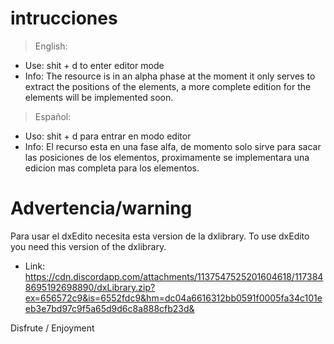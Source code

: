 # intrucciones

> English:
- Use: shit + d to enter editor mode
- Info: The resource is in an alpha phase at the moment it only serves to extract the positions of the elements, a more complete edition for the elements will be implemented soon.

> Español:
- Uso: shit + d para entrar en modo editor
- Info: El recurso esta en una fase alfa, de momento solo sirve para sacar las posiciones de los elementos, proximamente se implementara una edicion mas completa para los elementos.

# Advertencia/warning 
Para usar el dxEdito necesita esta version de la dxlibrary.
To use dxEdito you need this version of the dxlibrary.

 - Link:
https://cdn.discordapp.com/attachments/1137547525201604618/1173848695192698890/dxLibrary.zip?ex=656572c9&is=6552fdc9&hm=dc04a6616312bb0591f0005fa34c101eeb3e7bd97c9f5a65d9d6c8a888cfb23d&


Disfrute / Enjoyment
